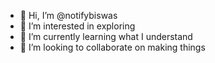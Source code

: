 - 👋 Hi, I’m @notifybiswas
- 👀 I’m interested in exploring
- 🌱 I’m currently learning what I understand
- 💞️ I’m looking to collaborate on making things

<!---
notifybiswas/notifybiswas is a ✨ special ✨ repository because its `README.md` (this file) appears on your GitHub profile.
You can click the Preview link to take a look at your changes.
--->

